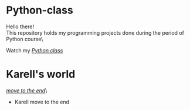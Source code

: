 # Python-class
Hello there!\
This repository holds my programming projects done during the period of Python course\

Watch my *[Python class](https://github.com/jiayang24/Python-class/tree/main/Python%20class/SC001_workshop)*
# Karell's world
*[move to the end](https://github.com/jiayang24/Python-class/blob/main/Python%20class/SC001_workshop/SC001_lecture01/MoveToTheEnd.py)*\
- Karell move to the end
